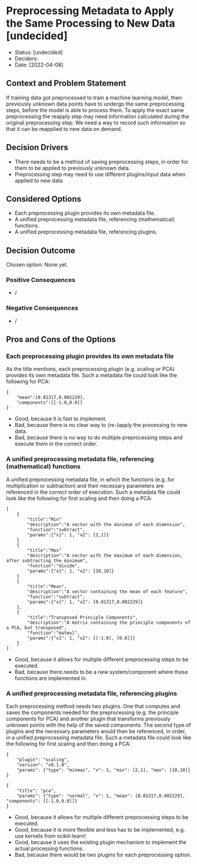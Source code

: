 # Preprocessing Metadata to Apply the Same Processing to New Data [undecided]

* Status: [undecided]
* Deciders: 
* Date: [2022-04-08]


## Context and Problem Statement

If training data got preprocessed to train a machine learning model, then previously unknown data points have to undergo the same preprocessing steps, before the model is able to process them.
To apply the exact same preprocessing the reapply step may need information calculated during the original preprocessing step.
We need a way to record such information so that it can be reapplied to new data on demand.

## Decision Drivers <!-- optional -->

* There needs to be a method of saving preprocessing steps, in order for them to be applied to previously unknown data.
* Preprocessing step may need to use different plugins/input data when applied to new data

## Considered Options

* Each preprocessing plugin provides its own metadata file.
* A unified preprocessing metadata file, referencing (mathematical) functions.
* A unified preprocessing metadata file, referencing plugins.

## Decision Outcome

Chosen option: None yet.

### Positive Consequences <!-- optional -->

* /

### Negative Consequences <!-- optional -->

* /

## Pros and Cons of the Options <!-- optional -->

### Each preprocessing plugin provides its own metadata file

As the title mentions, each preprocessing plugin (e.g. scaling or PCA) provides its own metadata file.
Such a metadata file could look like the following for PCA:

```{code-block} json
{
    "mean":[0.01317,0.002229],
    "components":[[-1.0,0.0]]
}
```

* Good, because it is fast to implement.
* Bad, because there is no clear way to (re-)apply the processing to new data.
* Bad, because there is no way to do multiple preprocessing steps and execute them in the correct order.

### A unified preprocessing metadata file, referencing (mathematical) functions

A unified preprocessing metadata file, in which the functions (e.g. for multiplication or subtraction) and their necessary parameters are referenced in the correct order of execution.
Such a metadata file could look like the following for first scaling and then doing a PCA:

```{code-block} json
[
    {
        "title":"Min"
        "description":"A vector with the minimum of each dimension",
        "function":"subtract",
        "params":{"x1": 1, "x2": [2,1]}
    }
    {
        "title":"Max"
        "description":"A vector with the maximum of each dimension, after subtracting the minimum",
        "function":"divide",
        "params":{"x1": 1, "x2": [10,10]}
    }
    {
        "title":"Mean",
        "description":"A vector containing the mean of each feature",
        "function":"subtract",
        "params":{"x1": 1, "x2": [0.01317,0.002229]}
    },
    {
        "title":"Transposed Principle Components",
        "description":"A matrix containing the principle components of a PCA, but transposed",
        "function":"matmul",
        "params":{"x1": 1, "x2": [[-1.0], [0.0]]}
    }
]
```

* Good, because it allows for multiple different preprocessing steps to be executed.
* Bad, because there needs to be a new system/component where these functions are implemented in.

### A unified preprocessing metadata file, referencing plugins

Each preprocessing method needs two plugins. One that computes and saves the components needed for the preprocessing 
(e.g. the principle components for PCA) and another plugin that transforms previously unknown points with the help of the saved components. 
The second type of plugins and the necessary parameters would then be referenced, in order, in a unified preprocessing metadata file.
Such a metadata file could look like the following for first scaling and then doing a PCA:

```{code-block} json
{
    "plugin": "scaling",
    "version": "v0.1.0",
    "params": {"type": "minmax", "x": 1, "min": [2,1], "max": [10,10]}
}
```

```{code-block} json
{
    "title": "pca",
    "params": {"type": "normal", "x": 1, "mean": [0.01317,0.002229], "components": [[-1.0,0.0]]}
}
```

* Good, because it allows for multiple different preprocessing steps to be executed.
* Good, because it is more flexible and less has to be implemented, e.g. use kernels from scikit-learn!
* Good, because it uses the existing plugin mechanism to implement the actual processing functions.
* Bad, because there would be two plugins for each preprocessing option.

<!-- markdownlint-disable-file MD013 -->
